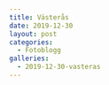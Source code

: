 ```yaml
---
title: Västerås
date: 2019-12-30
layout: post
categories:
  - Fotoblogg
galleries:
  - 2019-12-30-vasteras
---
```

